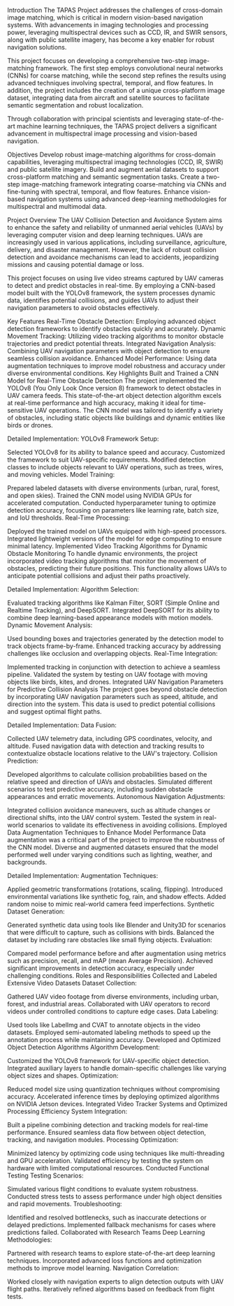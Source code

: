
Introduction
The TAPAS Project addresses the challenges of cross-domain image matching, which is critical in modern vision-based navigation systems. With advancements in imaging technologies and processing power, leveraging multispectral devices such as CCD, IR, and SWIR sensors, along with public satellite imagery, has become a key enabler for robust navigation solutions.

This project focuses on developing a comprehensive two-step image-matching framework. The first step employs convolutional neural networks (CNNs) for coarse matching, while the second step refines the results using advanced techniques involving spectral, temporal, and flow features. In addition, the project includes the creation of a unique cross-platform image dataset, integrating data from aircraft and satellite sources to facilitate semantic segmentation and robust localization.

Through collaboration with principal scientists and leveraging state-of-the-art machine learning techniques, the TAPAS project delivers a significant advancement in multispectral image processing and vision-based navigation.

Objectives
Develop robust image-matching algorithms for cross-domain capabilities, leveraging multispectral imaging technologies (CCD, IR, SWIR) and public satellite imagery.
Build and augment aerial datasets to support cross-platform matching and semantic segmentation tasks.
Create a two-step image-matching framework integrating coarse-matching via CNNs and fine-tuning with spectral, temporal, and flow features.
Enhance vision-based navigation systems using advanced deep-learning methodologies for multispectral and multimodal data.


Project Overview
The UAV Collision Detection and Avoidance System aims to enhance the safety and reliability of unmanned aerial vehicles (UAVs) by leveraging computer vision and deep learning techniques. UAVs are increasingly used in various applications, including surveillance, agriculture, delivery, and disaster management. However, the lack of robust collision detection and avoidance mechanisms can lead to accidents, jeopardizing missions and causing potential damage or loss.

This project focuses on using live video streams captured by UAV cameras to detect and predict obstacles in real-time. By employing a CNN-based model built with the YOLOv8 framework, the system processes dynamic data, identifies potential collisions, and guides UAVs to adjust their navigation parameters to avoid obstacles effectively.

Key Features
Real-Time Obstacle Detection: Employing advanced object detection frameworks to identify obstacles quickly and accurately.
Dynamic Movement Tracking: Utilizing video tracking algorithms to monitor obstacle trajectories and predict potential threats.
Integrated Navigation Analysis: Combining UAV navigation parameters with object detection to ensure seamless collision avoidance.
Enhanced Model Performance: Using data augmentation techniques to improve model robustness and accuracy under diverse environmental conditions.
Key Highlights
Built and Trained a CNN Model for Real-Time Obstacle Detection
The project implemented the YOLOv8 (You Only Look Once version 8) framework to detect obstacles in UAV camera feeds. This state-of-the-art object detection algorithm excels at real-time performance and high accuracy, making it ideal for time-sensitive UAV operations. The CNN model was tailored to identify a variety of obstacles, including static objects like buildings and dynamic entities like birds or drones.

Detailed Implementation:
YOLOv8 Framework Setup:

Selected YOLOv8 for its ability to balance speed and accuracy.
Customized the framework to suit UAV-specific requirements.
Modified detection classes to include objects relevant to UAV operations, such as trees, wires, and moving vehicles.
Model Training:

Prepared labeled datasets with diverse environments (urban, rural, forest, and open skies).
Trained the CNN model using NVIDIA GPUs for accelerated computation.
Conducted hyperparameter tuning to optimize detection accuracy, focusing on parameters like learning rate, batch size, and IoU thresholds.
Real-Time Processing:

Deployed the trained model on UAVs equipped with high-speed processors.
Integrated lightweight versions of the model for edge computing to ensure minimal latency.
Implemented Video Tracking Algorithms for Dynamic Obstacle Monitoring
To handle dynamic environments, the project incorporated video tracking algorithms that monitor the movement of obstacles, predicting their future positions. This functionality allows UAVs to anticipate potential collisions and adjust their paths proactively.

Detailed Implementation:
Algorithm Selection:

Evaluated tracking algorithms like Kalman Filter, SORT (Simple Online and Realtime Tracking), and DeepSORT.
Integrated DeepSORT for its ability to combine deep learning-based appearance models with motion models.
Dynamic Movement Analysis:

Used bounding boxes and trajectories generated by the detection model to track objects frame-by-frame.
Enhanced tracking accuracy by addressing challenges like occlusion and overlapping objects.
Real-Time Integration:

Implemented tracking in conjunction with detection to achieve a seamless pipeline.
Validated the system by testing on UAV footage with moving objects like birds, kites, and drones.
Integrated UAV Navigation Parameters for Predictive Collision Analysis
The project goes beyond obstacle detection by incorporating UAV navigation parameters such as speed, altitude, and direction into the system. This data is used to predict potential collisions and suggest optimal flight paths.

Detailed Implementation:
Data Fusion:

Collected UAV telemetry data, including GPS coordinates, velocity, and altitude.
Fused navigation data with detection and tracking results to contextualize obstacle locations relative to the UAV's trajectory.
Collision Prediction:

Developed algorithms to calculate collision probabilities based on the relative speed and direction of UAVs and obstacles.
Simulated different scenarios to test predictive accuracy, including sudden obstacle appearances and erratic movements.
Autonomous Navigation Adjustments:

Integrated collision avoidance maneuvers, such as altitude changes or directional shifts, into the UAV control system.
Tested the system in real-world scenarios to validate its effectiveness in avoiding collisions.
Employed Data Augmentation Techniques to Enhance Model Performance
Data augmentation was a critical part of the project to improve the robustness of the CNN model. Diverse and augmented datasets ensured that the model performed well under varying conditions such as lighting, weather, and backgrounds.

Detailed Implementation:
Augmentation Techniques:

Applied geometric transformations (rotations, scaling, flipping).
Introduced environmental variations like synthetic fog, rain, and shadow effects.
Added random noise to mimic real-world camera feed imperfections.
Synthetic Dataset Generation:

Generated synthetic data using tools like Blender and Unity3D for scenarios that were difficult to capture, such as collisions with birds.
Balanced the dataset by including rare obstacles like small flying objects.
Evaluation:

Compared model performance before and after augmentation using metrics such as precision, recall, and mAP (mean Average Precision).
Achieved significant improvements in detection accuracy, especially under challenging conditions.
Roles and Responsibilities
Collected and Labeled Extensive Video Datasets
Dataset Collection:

Gathered UAV video footage from diverse environments, including urban, forest, and industrial areas.
Collaborated with UAV operators to record videos under controlled conditions to capture edge cases.
Data Labeling:

Used tools like LabelImg and CVAT to annotate objects in the video datasets.
Employed semi-automated labeling methods to speed up the annotation process while maintaining accuracy.
Developed and Optimized Object Detection Algorithms
Algorithm Development:

Customized the YOLOv8 framework for UAV-specific object detection.
Integrated auxiliary layers to handle domain-specific challenges like varying object sizes and shapes.
Optimization:

Reduced model size using quantization techniques without compromising accuracy.
Accelerated inference times by deploying optimized algorithms on NVIDIA Jetson devices.
Integrated Video Tracker Systems and Optimized Processing Efficiency
System Integration:

Built a pipeline combining detection and tracking models for real-time performance.
Ensured seamless data flow between object detection, tracking, and navigation modules.
Processing Optimization:

Minimized latency by optimizing code using techniques like multi-threading and GPU acceleration.
Validated efficiency by testing the system on hardware with limited computational resources.
Conducted Functional Testing
Testing Scenarios:

Simulated various flight conditions to evaluate system robustness.
Conducted stress tests to assess performance under high object densities and rapid movements.
Troubleshooting:

Identified and resolved bottlenecks, such as inaccurate detections or delayed predictions.
Implemented fallback mechanisms for cases where predictions failed.
Collaborated with Research Teams
Deep Learning Methodologies:

Partnered with research teams to explore state-of-the-art deep learning techniques.
Incorporated advanced loss functions and optimization methods to improve model learning.
Navigation Correlation:

Worked closely with navigation experts to align detection outputs with UAV flight paths.
Iteratively refined algorithms based on feedback from flight tests.
